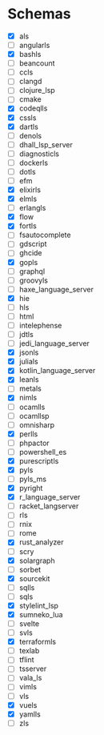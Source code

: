 # Schemas

- [x] als
- [ ] angularls
- [x] bashls
- [ ] beancount
- [ ] ccls
- [ ] clangd
- [ ] clojure_lsp
- [ ] cmake
- [x] codeqlls
- [x] cssls
- [x] dartls
- [ ] denols
- [ ] dhall_lsp_server
- [ ] diagnosticls
- [ ] dockerls
- [ ] dotls
- [ ] efm
- [x] elixirls
- [x] elmls
- [ ] erlangls
- [x] flow
- [x] fortls
- [ ] fsautocomplete
- [ ] gdscript
- [ ] ghcide
- [x] gopls
- [ ] graphql
- [ ] groovyls
- [ ] haxe_language_server
- [x] hie
- [ ] hls
- [ ] html
- [ ] intelephense
- [ ] jdtls
- [ ] jedi_language_server
- [x] jsonls
- [x] julials
- [x] kotlin_language_server
- [x] leanls
- [ ] metals
- [x] nimls
- [ ] ocamlls
- [ ] ocamllsp
- [ ] omnisharp
- [x] perlls
- [ ] phpactor
- [ ] powershell_es
- [x] purescriptls
- [x] pyls
- [ ] pyls_ms
- [x] pyright
- [x] r_language_server
- [ ] racket_langserver
- [ ] rls
- [ ] rnix
- [ ] rome
- [x] rust_analyzer
- [ ] scry
- [x] solargraph
- [ ] sorbet
- [x] sourcekit
- [ ] sqlls
- [ ] sqls
- [x] stylelint_lsp
- [x] sumneko_lua
- [ ] svelte
- [ ] svls
- [x] terraformls
- [ ] texlab
- [ ] tflint
- [ ] tsserver
- [ ] vala_ls
- [ ] vimls
- [ ] vls
- [x] vuels
- [x] yamlls
- [ ] zls